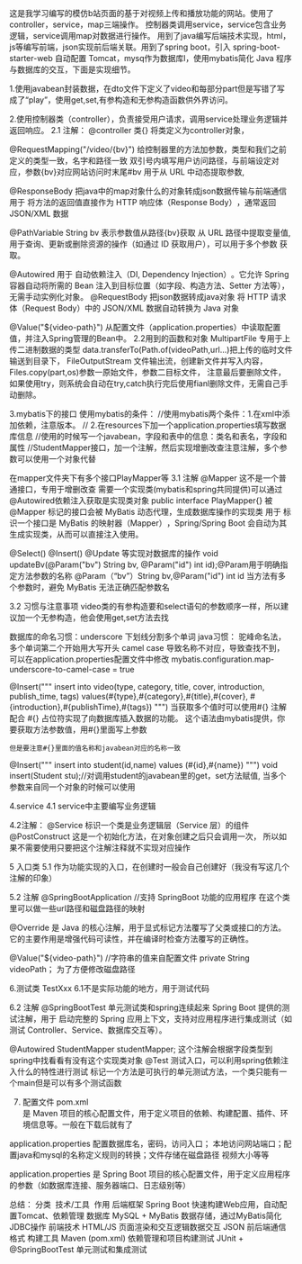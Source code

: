 这是我学习编写的模仿b站页面的基于对视频上传和播放功能的网站。使用了controller，service，map三端操作。
控制器类调用service，service包含业务逻辑，service调用map对数据进行操作。
用到了java编写后端技术实现，html，js等编写前端，json实现前后端关联。用到了spring boot，引入 spring-boot-starter-web 自动配置 Tomcat，mysq作为数据库l，使用mybatis简化 Java 程序与数据库的交互，下面是实现细节。

1.使用javabean封装数据，在dto文件下定义了video和每部分part但是写错了写成了“play”，使用get,set,有参构造和无参构造函数供外界访问。

2.使用控制器类（controller），负责接受用户请求，调用service处理业务逻辑并返回响应。
  2.1
  注解：
  @controller 
   类{}  将类定义为controller对象，

  @RequestMapping("/video/{bv}")  给控制器里的方法加参数，类型和我们之前定义的类型一致，名字和路径一致
     双引号内填写用户访问路径，与前端设定对应，参数{bv}对应网站访问时末尾#bv
     用于从 URL 中动态提取参数,

  @ResponseBody  把java中的map对象什么的对象转成json数据传输与前端通信
     用于 ​​将方法的返回值直接作为 HTTP 响应体（Response Body）​​，通常返回 ​​JSON/XML​​ 数据

  @PathVariable ​​String bv  表示参数值从路径{bv}获取
     从 URL 路径中提取变量值,用于查询、更新或删除资源的操作（如通过 ID 获取用户），可以用于多个参数
     获取。

  @Autowired  用于 ​​自动依赖注入（DI, Dependency Injection）​​。它允许 Spring 容器自动将所需的 Bean 注入到目标位置（如字段、构造方法、Setter 方法等），无需手动实例化对象。
  @RequestBody  把json数据转成java对象
     将 HTTP 请求体（Request Body）中的 JSON/XML 数据自动转换为 Java 对象​​ 

  @Value("${video-path}") 从配置文件（application.properties）中读取配置值，并注入Spring管理的Bean中。
  2.2用到的函数和对象
   MultipartFile  专用于上传二进制数据的类型
   data.transferTo(Path.of(videoPath,url...)把上传的临时文件输送到目录下，
   FileOutputStream 文件输出流，创建新文件并写入内容，Files.copy(part,os)参数一原始文件，参数二目标文件，
   注意最后要删除文件，如果使用try，则系统会自动在try,catch执行完后使用fianl删除文件，无需自己手动删除。

3.mybatis下的接口
  使用mybatis的条件：
//使用mybatis两个条件：1.在xml中添加依赖，注意版本。
//                    2.在resources下加一个application.properties填写数据库信息
//使用的时候写一个javabean，字段和表中的信息：类名和表名，字段和属性
//StudentMapper接口，加一个注解，然后实现增删改查注意注解，多个参数可以使用一个对象代替

   在mapper文件夹下有多个接口PlayMapper等
 3.1  注解
  @Mapper   这不是一个普通接口，专用于增删改查
  需要一个实现类(mybatis和spring共同提供)可以通过@Autowired依赖注入获取是实现类对象
  public interface PlayMapper{}  被 @Mapper 标记的接口会被 MyBatis 动态代理，生成数据库操作的实现类
  用于 ​​标识一个接口是 MyBatis 的映射器（Mapper）​​，Spring/Spring Boot 会自动为其生成实现类，从而可以直接注入使用。

  @Select()  @Insert()  @Update 等实现对数据库的操作
   void updateBv(@Param("bv") String bv, @Param("id") int id);@Param用于 ​​明确指定方法参数的名称
  @Param（“bv”）String bv,@Param("id") int id  当方法有多个参数时，避免 MyBatis 无法正确匹配参数名

 3.2 习惯与注意事项
  video类的有参构造要和select语句的参数顺序一样，所以建议加一个无参构造，他会使用get,set方法去找

  数据库的命名习惯：underscore 下划线分割多个单词
  java习惯：  驼峰命名法，多个单词第二个开始用大写开头  camel case
  导致名称不对应，导致查找不到，
  可以在application.properties配置文件中修改  mybatis.configuration.map-underscore-to-camel-case = true

  @Insert("""
            insert into video(type, category, title, cover, introduction, publish_time, tags) 
            values(#{type},#{category},#{title},#{cover},
            #{introduction},#{publishTime},#{tags})
            """)
    当获取多个值时可以使用#{}     注解配合 #{} 占位符实现了向数据库插入数据的功能。
  这个语法由mybatis提供，你要获取方法参数值，用#{}里面写上参数

    但是要注意#{}里面的值名称和javabean对应的名称一致

  @Insert("""
            insert into student(id,name) values
            (#{id},#{name})
            """)
    void insert(Student stu);//对调用student的javabean里的get，set方法赋值, 
    当多个参数来自同一个对象的时候可以使用


4.service
  4.1 service中主要编写业务逻辑
  
  4.2注解：
     @Service  标识一个类是业务逻辑层（Service 层）的组件
     @PostConstruct  这是一个初始化方法，在对象创建之后只会调用一次，
         所以如果不需要使用只要把这个注解注释就不实现对应操作

5 入口类
  5.1  作为功能实现的入口，在创建时一般会自己创建好（我没有写这几个注解的印象）
  
  5.2  注解
  @SpringBootApplication  //支持 SpringBoot 功能的应用程序
   在这个类里可以做一些url路径和磁盘路径的映射

  @Override 是 Java 的核心注解，用于 ​​显式标记方法覆写了父类或接口的方法​​。它的主要作用是增强代码可读性，并在编译时检查方法覆写的正确性。

  @Value("${video-path}")  //字符串的值来自配置文件
    private String videoPath；  为了方便修改磁盘路径


6.测试类  TestXxx
  6.1不是实际功能的地方，用于测试代码
 
  6.2  注解
  @SpringBootTest    单元测试类和spring连续起来
   Spring Boot 提供的测试注解，用于 ​​启动完整的 Spring 应用上下文​​，支持对应用程序进行​​集成测试​​（如测试           Controller、Service、数据库交互等）。

  @Autowired  StudentMapper studentMapper;
     这个注解会根据字段类型到spring中找看看有没有这个实现类对象
  @Test  测试入口，可以利用spring依赖注入什么的特性进行测试
     标记一个方法是​​可执行的单元测试方法，一个类只能有一个main但是可以有多个测试函数


7. 配置文件
pom.xml  
   是 ​​Maven 项目的核心配置文件​​，用于定义项目的依赖、构建配置、插件、环境信息等。一般在下载后就有了

application.properties 
   配置数据库名，密码，访问入口； 本地访问网站端口；配置java和mysql的名称定义规则的转换；文件存储在磁盘路径
   视频大小等等

application.properties 是 Spring Boot 项目的​​核心配置文件​​，用于定义应用程序的参数（如数据库连接、服务器端口、日志级别等）

总结：
分类​​	​​         技术/工具​​	​​                作用​​
​​后端框架​​	Spring Boot	        快速构建Web应用，自动配置Tomcat、依赖管理
​​数据库​​	MySQL + MyBatis	数据存储，通过MyBatis简化JDBC操作
​​前端技术​​	HTML/JS	                页面渲染和交互逻辑
​​数据交互​​	JSON	                前后端通信格式
​​构建工具​​	Maven (pom.xml)	依赖管理和项目构建
​​测试​​	JUnit + @SpringBootTest	单元测试和集成测试



